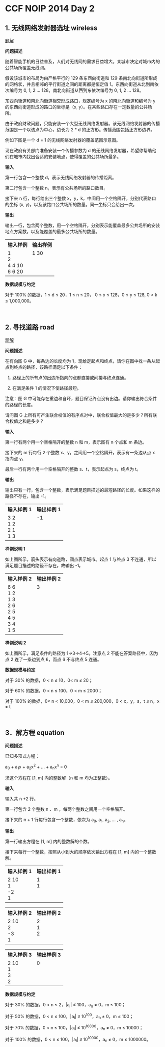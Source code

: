 # CCF NOIP 2014 Day 2

## 1. 无线网络发射器选址 wireless

<a href="https://github.com/bufhdy/tot-problem/blob/master/NOIP-2014/day-2/wireless.md#wireless">题解</a>

**问题描述**

随着智能手机的日益普及，人们对无线网的需求日益增大。某城市决定对城市内的公共场所覆盖无线网。

假设该城市的布局为由严格平行的 129 条东西向街道和 129 条南北向街道所形成的网格状，并且相邻的平行街道之间的距离都是恒定值 1。东西向街道从北到南依次编号为 0, 1, 2 ... 128，南北向街道从西到东依次编号为 0, 1, 2 ... 128。

东西向街道和南北向街道相交形成路口，规定编号为 x 的南北向街道和编号为 y 的东西向街道形成的路口的坐标是（x, y）。在某些路口存在一定数量的公共场所。

由于政府财政问题，只能安装一个大型无线网络发射器。该无线网络发射器的传播范围是一个以该点为中心，边长为 2 * d 的正方形。传播范围包括正方形边界。

例如下图是一个 d = 1 的无线网络发射器的覆盖范围示意图。

现在政府有关部门准备安装一个传播参数为 d 的无线网络发射器，希望你帮助他们在城市内找出合适的安装地点，使得覆盖的公共场所最多。

**输入**

第一行包含一个整数 d，表示无线网络发射器的传播距离。

第二行包含一个整数 n，表示有公共场所的路口数目。

接下来 n 行，每行给出三个整数 x，y，k，中间用一个空格隔开，分别代表路口的坐标 (x, y)，以及该路口公共场所的数量。同一坐标只会给出一次。

**输出**

输出一行，包含两个整数，用一个空格隔开，分别表示能覆盖最多公共场所的安装地点方案数，以及能覆盖的最多公共场所的数量。

<table>
<tr>
<th>输入样例</th>
<th>输出样例</th>	
</tr>
<tr>
<td valign="top">
1<br />
2<br />
4 4 10<br />
6 6 20<br />
</td>
<td valign="top">1 30</td>
</tr>
</table>

**数据规模与约定**

对于 100% 的数据，1 ≤ d ≤ 20，1 ≤ n ≤ 20， 0 ≤ x ≤ 128，0 ≤ y ≤ 128, 0 < k ≤ 1,000,000。

<br />

## 2. 寻找道路 road

<a href="https://github.com/bufhdy/tot-problem/blob/master/NOIP-2014/day-2/road.md#road">题解</a>

**问题描述**

在有向图 G 中，每条边的长度均为 1，现给定起点和终点，请你在图中找一条从起点到终点的路径，该路径满足以下条件：

1. 路径上的所有点的出边所指向的点都直接或间接与终点连通。

2. 在满足条件 1 的情况下使路径最短。

注意：图 G 中可能存在重边和自环，题目保证终点没有出边。请你输出符合条件的路径的长度。

请问图 G 上所有可产生联合权值的有序点对中，联合权值最大的是多少？所有联合权值之和是多少？

**输入**

第一行有两个用一个空格隔开的整数 n 和 m，表示图有 n 个点和 m 条边。

接下来的 m 行每行 2 个整数 x、y，之间用一个空格隔开，表示有一条边从点 x 指向点 y。

最后一行有两个用一个空格隔开的整数 s、t，表示起点为 s，终点为 t。

**输出**

输出只有一行，包含一个整数，表示满足题目描述的最短路径的长度。如果这样的路径不存在，输出 -1。

<table>
<tr>
<th>输入样例 1</th>
<th>输出样例 1</th>	
</tr>
<tr>
<td valign="top">
3 2<br />
1 2<br />
2 1<br />
1 3<br />
</td>
<td valign="top">-1</td>
</tr>
</table>

**样例说明 1**

如上图所示，箭头表示有向道路，圆点表示城市。起点 1 与终点 3 不连通，所以满足题目描述的路径不存在，故输出 -1。

<table>
<tr>
<th>输入样例 2</th>
<th>输出样例 2</th>	
</tr>
<tr>
<td valign="top">
6 6<br />
1 2<br />
1 3<br />
2 6<br />
2 5<br />
4 5<br />
3 4<br />
1 5<br />
</td>
<td valign="top">3</td>
</tr>
</table>

**样例说明 2**

如上图所示，满足条件的路径为 1->3->4->5。注意点 2 不能在答案路径中，因为点 2 连了一条边到点 6，而点 6 不与终点 5 连通。

**数据规模与约定**

对于 30% 的数据，0 < n ≤ 10，0< m ≤ 20；

对于 60% 的数据，0 < n ≤ 100，0 < m ≤ 2000；

对于 100% 的数据，0< n < 10,000，0 < m ≤ 200,000，0 < x，y，s，t ≤ n，x ≠ t

<br />

## 3．解方程 equation

**问题描述**

已知多项式方程：

a<sub>0</sub> + a<sub>1</sub>x + a<sub>2</sub>x<sup>2</sup> + ... + a<sub>n</sub>x<sup>n</sup> = 0

求这个方程在 [1, m] 内的整数解（n 和 m 均为正整数）。

**输入**

输入共 n +2 行。

第一行包含 2 个整数 n 、m ，每两个整数之间用一个空格隔开。

接下来的 n + 1 行每行包含一个整数，依次为 a<sub>0</sub>, a<sub>1</sub>, a<sub>2</sub>, ... , a<sub>n</sub>。

**输出**

第一行输出方程在 [1, m] 内的整数解的个数。

接下来每行一个整数，按照从小到大的顺序依次输出方程在 [1, m] 内的一个整数解。

<table>
<tr>
<th>输入样例 1</th>
<th>输出样例 1</th>	
</tr>
<tr>
<td valign="top">
2 10<br />
1<br />
-2<br />
1<br />
</td>
<td valign="top">
1<br />
1<br />
</td>
</tr>
</table>

<table>
<tr>
<th>输入样例 2</th>
<th>输出样例 2</th>	
</tr>
<tr>
<td valign="top">
2 10<br />
2 <br />
-3<br />
1<br />
</td>
<td valign="top">
2<br />
1<br />
2<br />
</td>
</tr>
</table>

<table>
<tr>
<th>输入样例 3</th>
<th>输出样例 3</th>	
</tr>
<tr>
<td valign="top">
2 10<br />
1<br />
3<br />
2<br />
</td>
<td valign="top">0</td>
</tr>
</table>

**数据规模与约定**

对于 30% 的数据，0 < n ≤ 2，|a<sub>i</sub>| ≤ 100，a<sub>n</sub> ≠ 0，m ≤ 100；

对于 50% 的数据，0 < n ≤ 100，|a<sub>i</sub>| ≤ 10<sup>100</sup>，a<sub>n</sub> ≠ 0，m ≤ 100；

对于 70% 的数据，0 < n ≤ 100，|a<sub>i</sub>| ≤ 10<sup>10000</sup>，a<sub>n</sub> ≠ 0，m ≤ 10000；

对于 100% 的数据，0 < n ≤ 100，|a<sub>i</sub>| ≤ 10<sup>10000</sup>，a<sub>n</sub> ≠ 0，m ≤ 1000000。

